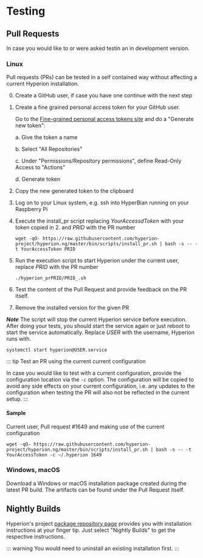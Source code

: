 # Testing 
## Pull Requests 

In case you would like to or were asked testin an in development version.

### Linux
Pull requests (PRs) can be tested in a self contained way without affecting a current Hyperion installation.

0. Create a GitHub user, if case you have one continue with the next step

1. Create a fine grained personal access token for your GitHub user.
	
	Go to the [Fine-grained personal access tokens site](https://github.com/settings/tokens?type=beta) and do a "Generate new token":
	
	a. Give the token a name
	
	b. Select "All Repositories"
	
	c. Under "Permissions/Repository permissions", define Read-Only Access to "Actions"
	
	d. Generate token
		
2. Copy the new generated token to the clipboard

3. Log on to your Linux system, e.g. ssh into HyperBian running on your Raspberry Pi

4. Execute the install_pr script replacing _YourAccessdToken_ with your token copied in 2. and _PRID_ with the PR number

	`wget -qO- https://raw.githubusercontent.com/hyperion-project/hyperion.ng/master/bin/scripts/install_pr.sh | bash -s -- -t YourAccessToken PRID`

5. Run the execution script to start Hyperion under the current user, replace _PRID_ with the PR number

	`./hyperion_prPRID/PRID_.sh`

6. Test the content of the Pull Request and provide feedback on the PR itself.

7. Remove the installed version for the given PR 

***Note***
The script will stop the current Hyperion service before execution.
After doing your tests, you should start the service again or just reboot to start the service automatically.
Replace _USER_ with the username, Hyperion runs with.

`systemctl start hyperion@USER.service`

::: tip Test an PR using the current current configuration

In case you would like to test with a current configuration, provide the configuration location via the `-c` option.
The configuration will be copied to avoid any side effects on your current configuration,
i.e. any updates to the configuration when testing the PR will also not be reflected in the current setup.
:::

#### Sample

Current user, Pull request #1649 and making use of the current configuration

`wget -qO- https://raw.githubusercontent.com/hyperion-project/hyperion.ng/master/bin/scripts/install_pr.sh | bash -s -- -t YourAccessToken -c ~/.hyperion 1649`

### Windows, macOS

Download a Windows or macOS installation package  created during the latest PR build.
The artifacts can be found under the Pull Request itself.

## Nightly Builds

Hyperion's project [package repository page](https://releases.hyperion-project.org/) provides you with installation instructions at your finger tip.
Just select "Nightly Builds" to get the respective instructions.

::: warning
You would need to uninstall an existing installation first.
:::
